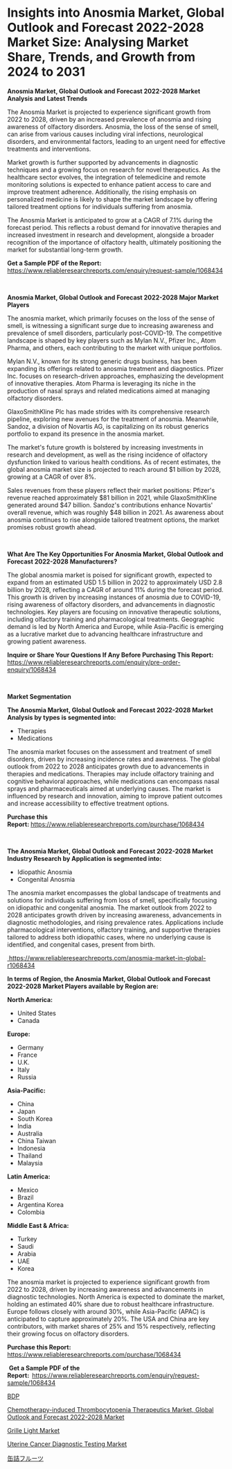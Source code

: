 <p><h1>Insights into Anosmia Market, Global Outlook and Forecast 2022-2028 Market Size: Analysing Market Share, Trends, and Growth from 2024 to 2031</h1></p><p><strong>Anosmia Market, Global Outlook and Forecast 2022-2028 Market Analysis and Latest Trends</strong></p>
<p><p>The Anosmia Market is projected to experience significant growth from 2022 to 2028, driven by an increased prevalence of anosmia and rising awareness of olfactory disorders. Anosmia, the loss of the sense of smell, can arise from various causes including viral infections, neurological disorders, and environmental factors, leading to an urgent need for effective treatments and interventions.</p><p>Market growth is further supported by advancements in diagnostic techniques and a growing focus on research for novel therapeutics. As the healthcare sector evolves, the integration of telemedicine and remote monitoring solutions is expected to enhance patient access to care and improve treatment adherence. Additionally, the rising emphasis on personalized medicine is likely to shape the market landscape by offering tailored treatment options for individuals suffering from anosmia.</p><p>The Anosmia Market is anticipated to grow at a CAGR of 7.1% during the forecast period. This reflects a robust demand for innovative therapies and increased investment in research and development, alongside a broader recognition of the importance of olfactory health, ultimately positioning the market for substantial long-term growth.</p></p>
<p><strong>Get a Sample PDF of the Report:&nbsp;</strong> <a href="https://www.reliableresearchreports.com/enquiry/request-sample/1068434">https://www.reliableresearchreports.com/enquiry/request-sample/1068434</a></p>
<p>&nbsp;</p>
<p><strong>Anosmia Market, Global Outlook and Forecast 2022-2028 Major Market Players</strong></p>
<p><p>The anosmia market, which primarily focuses on the loss of the sense of smell, is witnessing a significant surge due to increasing awareness and prevalence of smell disorders, particularly post-COVID-19. The competitive landscape is shaped by key players such as Mylan N.V., Pfizer Inc., Atom Pharma, and others, each contributing to the market with unique portfolios.</p><p>Mylan N.V., known for its strong generic drugs business, has been expanding its offerings related to anosmia treatment and diagnostics. Pfizer Inc. focuses on research-driven approaches, emphasizing the development of innovative therapies. Atom Pharma is leveraging its niche in the production of nasal sprays and related medications aimed at managing olfactory disorders.</p><p>GlaxoSmithKline Plc has made strides with its comprehensive research pipeline, exploring new avenues for the treatment of anosmia. Meanwhile, Sandoz, a division of Novartis AG, is capitalizing on its robust generics portfolio to expand its presence in the anosmia market.</p><p>The market's future growth is bolstered by increasing investments in research and development, as well as the rising incidence of olfactory dysfunction linked to various health conditions. As of recent estimates, the global anosmia market size is projected to reach around $1 billion by 2028, growing at a CAGR of over 8%.</p><p>Sales revenues from these players reflect their market positions: Pfizer's revenue reached approximately $81 billion in 2021, while GlaxoSmithKline generated around $47 billion. Sandoz's contributions enhance Novartis' overall revenue, which was roughly $48 billion in 2021. As awareness about anosmia continues to rise alongside tailored treatment options, the market promises robust growth ahead.</p></p>
<p>&nbsp;</p>
<p><strong>What Are The Key Opportunities For Anosmia Market, Global Outlook and Forecast 2022-2028 Manufacturers?</strong></p>
<p><p>The global anosmia market is poised for significant growth, expected to expand from an estimated USD 1.5 billion in 2022 to approximately USD 2.8 billion by 2028, reflecting a CAGR of around 11% during the forecast period. This growth is driven by increasing instances of anosmia due to COVID-19, rising awareness of olfactory disorders, and advancements in diagnostic technologies. Key players are focusing on innovative therapeutic solutions, including olfactory training and pharmacological treatments. Geographic demand is led by North America and Europe, while Asia-Pacific is emerging as a lucrative market due to advancing healthcare infrastructure and growing patient awareness.</p></p>
<p><strong>Inquire or Share Your Questions If Any Before Purchasing This Report:</strong> <a href="https://www.reliableresearchreports.com/enquiry/pre-order-enquiry/1068434">https://www.reliableresearchreports.com/enquiry/pre-order-enquiry/1068434</a></p>
<p>&nbsp;</p>
<p><strong>Market Segmentation</strong></p>
<p><strong>The Anosmia Market, Global Outlook and Forecast 2022-2028 Market Analysis by types is segmented into:</strong></p>
<p><ul><li>Therapies</li><li>Medications</li></ul></p>
<p><p>The anosmia market focuses on the assessment and treatment of smell disorders, driven by increasing incidence rates and awareness. The global outlook from 2022 to 2028 anticipates growth due to advancements in therapies and medications. Therapies may include olfactory training and cognitive behavioral approaches, while medications can encompass nasal sprays and pharmaceuticals aimed at underlying causes. The market is influenced by research and innovation, aiming to improve patient outcomes and increase accessibility to effective treatment options.</p></p>
<p><strong>Purchase this Report:&nbsp;</strong><a href="https://www.reliableresearchreports.com/purchase/1068434">https://www.reliableresearchreports.com/purchase/1068434</a></p>
<p>&nbsp;</p>
<p><strong>The Anosmia Market, Global Outlook and Forecast 2022-2028 Market Industry Research by Application is segmented into:</strong></p>
<p><ul><li>Idiopathic Anosmia</li><li>Congenital Anosmia</li></ul></p>
<p><p>The anosmia market encompasses the global landscape of treatments and solutions for individuals suffering from loss of smell, specifically focusing on idiopathic and congenital anosmia. The market outlook from 2022 to 2028 anticipates growth driven by increasing awareness, advancements in diagnostic methodologies, and rising prevalence rates. Applications include pharmacological interventions, olfactory training, and supportive therapies tailored to address both idiopathic cases, where no underlying cause is identified, and congenital cases, present from birth.</p></p>
<p><a href="https://www.reliableresearchreports.com/anosmia-market-in-global-r1068434">&nbsp;https://www.reliableresearchreports.com/anosmia-market-in-global-r1068434</a></p>
<p><strong>In terms of Region, the Anosmia Market, Global Outlook and Forecast 2022-2028 Market Players available by Region are:</strong></p>
<p>
    <p> <strong> North America: </strong>
        <ul>
            <li>United States</li>
            <li>Canada</li>
        </ul>
        </p> 
    <p> <strong> Europe: </strong>
        <ul>
            <li>Germany</li>
            <li>France</li>
            <li>U.K.</li>
            <li>Italy</li>
            <li>Russia</li>
        </ul>
        </p> 
    <p> <strong> Asia-Pacific: </strong>
        <ul>
            <li>China</li>
            <li>Japan</li>
            <li>South Korea</li>
            <li>India</li>
            <li>Australia</li>
            <li>China Taiwan</li>
            <li>Indonesia</li>
            <li>Thailand</li>
            <li>Malaysia</li>
        </ul>
        </p> 
    <p> <strong> Latin America: </strong>
        <ul>
            <li>Mexico</li>
            <li>Brazil</li>
            <li>Argentina Korea</li>
            <li>Colombia</li>
        </ul>
        </p> 
    <p> <strong> Middle East & Africa: </strong>
        <ul>
            <li>Turkey</li>
            <li>Saudi</li>
            <li>Arabia</li>
            <li>UAE</li>
            <li>Korea</li>
        </ul>
    </p>
    </p>
<p><p>The anosmia market is projected to experience significant growth from 2022 to 2028, driven by increasing awareness and advancements in diagnostic technologies. North America is expected to dominate the market, holding an estimated 40% share due to robust healthcare infrastructure. Europe follows closely with around 30%, while Asia-Pacific (APAC) is anticipated to capture approximately 20%. The USA and China are key contributors, with market shares of 25% and 15% respectively, reflecting their growing focus on olfactory disorders.</p></p>
<p><strong>Purchase this Report: </strong><a href="https://www.reliableresearchreports.com/purchase/1068434">https://www.reliableresearchreports.com/purchase/1068434</a></p>
<p>&nbsp;<strong>Get a Sample PDF of the Report:&nbsp;&nbsp;</strong><a href="https://www.reliableresearchreports.com/enquiry/request-sample/1068434">https://www.reliableresearchreports.com/enquiry/request-sample/1068434</a></p>
<p><strong></strong></p>
<p><p><a href="https://medium.com/@drfg4t/%E3%82%B0%E3%83%AD%E3%83%BC%E3%83%90%E3%83%ABbdp%E5%B8%82%E5%A0%B4%E3%81%AE%E5%B0%86%E6%9D%A5%E3%81%AE%E3%83%88%E3%83%AC%E3%83%B3%E3%83%89-2024%E5%B9%B4%E3%81%8B%E3%82%892031%E5%B9%B4%E3%81%BE%E3%81%A7%E3%81%AE%E3%83%9E%E3%83%BC%E3%82%B1%E3%83%83%E3%83%88%E3%82%A4%E3%83%B3%E3%82%B5%E3%82%A4%E3%83%88%E3%81%A8%E5%88%86%E6%9E%90-189%E3%83%9A%E3%83%BC%E3%82%B8%E3%81%AB%E3%82%8F%E3%81%9F%E3%82%8B-4fe5d5d86e76">BDP</a></p><p><a href="https://github.com/elizabethdagraca/Market-Research-Report-List-4/blob/main/chemotherapy-induced-thrombocytopenia-therapeutics-market-global-outlook-and-forecast-2022-2028-market.md">Chemotherapy-induced Thrombocytopenia Therapeutics Market, Global Outlook and Forecast 2022-2028 Market</a></p><p><a href="https://www.linkedin.com/pulse/global-grille-light-market-projected-grow-cagr-89-forcasted-fmllf?trackingId=i22bdEaqRgKAfFekaUBRbA%3D%3D">Grille Light Market</a></p><p><a href="https://issuu.com/reportprime-2/docs/uterine-cancer-diagnostic-testing-m_c91176423afbbd">Uterine Cancer Diagnostic Testing Market</a></p><p><a href="https://medium.com/@abigayleh7fr/%E7%BC%B6%E8%A9%B0%E6%9E%9C%E7%89%A9%E5%B8%82%E5%A0%B4%E3%81%AE%E6%A6%82%E8%A6%81-%E5%9C%B0%E5%9F%9F%E3%81%AE%E5%B1%95%E6%9C%9B%E3%81%A8%E7%AB%B6%E4%BA%89%E6%88%A6%E7%95%A5-2024%E5%B9%B4%E3%81%8B%E3%82%892031%E5%B9%B4%E3%81%BE%E3%81%A7%E3%81%AE%E6%9C%9F%E9%96%93%E3%81%AB%E3%82%8F%E3%81%9F%E3%82%8A-%E5%B9%B4%E5%B9%B3%E5%9D%87%E6%88%90%E9%95%B7%E7%8E%87-cagr-7-6-%E3%81%A7%E6%88%90%E9%95%B7%E3%81%99%E3%82%8B%E3%81%A8%E4%BA%88%E6%B8%AC%E3%81%95%E3%82%8C%E3%81%A6%E3%81%84%E3%81%BE%E3%81%99-514b872bed7d">缶詰フルーツ</a></p></p>